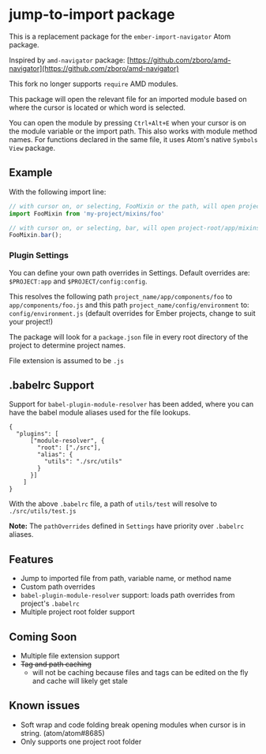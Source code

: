 # jump-to-import package

This is a replacement package for the `ember-import-navigator` Atom package.

Inspired by `amd-navigator` package: [https://github.com/zboro/amd-navigator](https://github.com/zboro/amd-navigator)

This fork no longer supports `require` AMD modules.

This package will open the relevant file for an imported module based on where the cursor is located or which word is selected.

You can open the module by pressing `Ctrl+Alt+E` when your cursor is on the module variable or the import path. This also works with module method names. For functions declared in the same file, it uses Atom's native `Symbols View` package.

## Example
With the following import line:

```javascript
// with cursor on, or selecting, FooMixin or the path, will open project-root/app/mixins/foo.js
import FooMixin from 'my-project/mixins/foo'

// with cursor on, or selecting, bar, will open project-root/app/mixins/foo.js and jump to the bar() method
FooMixin.bar();
```

### Plugin Settings

You can define your own path overrides in Settings. Default overrides are:
`$PROJECT:app` and `$PROJECT/config:config`.

This resolves the following path `project_name/app/components/foo` to `app/components/foo.js` and this path `project_name/config/environment` to: `config/environment.js` (default overrides for Ember projects, change to suit your project!)

The package will look for a `package.json` file in every root directory of the project to determine project names.

File extension is assumed to be `.js`

## .babelrc Support

Support for `babel-plugin-module-resolver` has been added, where you can have the babel module aliases used for the file lookups.

```
{
  "plugins": [
      ["module-resolver", {
        "root": ["./src"],
        "alias": {
          "utils": "./src/utils"
        }
      }]
    ]
}
```

With the above `.babelrc` file, a path of `utils/test` will resolve to `./src/utils/test.js`

**Note:** The `pathOverrides` defined in `Settings` have priority over `.babelrc` aliases.

## Features
- Jump to imported file from path, variable name, or method name
- Custom path overrides
- `babel-plugin-module-resolver` support: loads path overrides from project's `.babelrc`
- Multiple project root folder support

## Coming Soon
- Multiple file extension support
- ~~Tag and path caching~~
  - will not be caching because files and tags can be edited on the fly and cache will likely get stale

## Known issues
- Soft wrap and code folding break opening modules when cursor is in string. (atom/atom#8685)
- Only supports one project root folder
